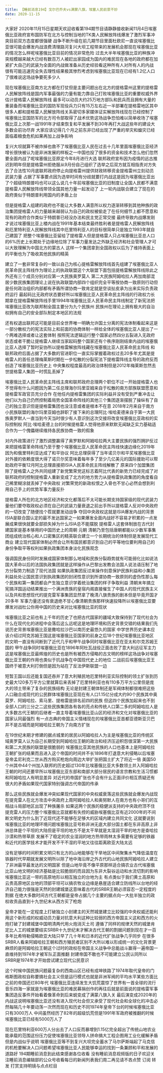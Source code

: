 ```yaml
---
title: 【睡前消息194】戈尔巴乔夫vs满蒙八旗，埃塞人民前景不妙
date: 2020-11-15
---
```


大家好 2020年11月15日星期天欢迎收看第194期节目请静静接收新闻11月4日埃塞俄比亚政府宣布国防军在北方与控制当地的TK类人民解放阵线爆发了激烈军事冲突目前双方态度都很强硬
战争不断升级在前几期节目里面杜欧尼一直说埃塞俄比亚很可能会爆发内战浪费清理路河复兴大坝工程带来的发展机会那现在埃塞俄比亚的情况怎么样呢埃塞俄比亚目前的情况非常危险
过去大半年埃塞俄比亚的种族冲突规模越来越大已经有数百万人被赶出家园成为国内的难民现在各地的政府都在加紧扩大自己的武装为全面的内战做准备从历史经验看这种所有人对所有人的内战
很有可能迅速完全失去理性结果极其惨烈考虑到埃塞俄比亚现在已经有1.2亿人口了很难说这场战争要死多少人

现在埃塞俄比亚南方北方都在打仗但是主要问题出在北方的提格雷州这里的提格雷人民解放阵线是国内军事最强的力量有能力靠自己打败埃塞俄比亚的重要权威外界估计提格雷人民解放阵线
最多可以动员大约25万地方部队和民兵而且拥有大量的重装备而埃塞俄比亚的国防军现役兵力只有15万左右近一半部署在提格雷地区其中很多人都和提格雷人民解放阵线关系密切多家媒体证实解放阵线现在已经控制了
埃塞俄比亚国防军的北方司令部取得了战术优势这场战争恐怕难以简单收场了埃塞俄比亚上次那一战1991年才结束恢复和平发展不到30年再打大战这些年的建设大多数会前功尽弃
大家应该记得几个月之前东非已经出现了严重的旱灾和蝗灾已经面临着粮食危机如果再加上战争影响

复兴大坝就算不被炸掉也救不了埃塞俄比亚人民在过去十几年里面埃塞俄比亚经济增长很快被认为是非洲发展的样板之一中国也投了很多的资金和技术怎么他们忽然要全面内战了呢埃塞俄比亚原定今年8月进行大选
联邦政府宣布因为疫情的远古推迟到明年但是提格雷州拒绝服从9月份自己组织了选举之后双方就互相指责对方失去了合法性10月底联邦政府停止向提格雷州提供财政转移资金提格雷州立刻动员武装力量
占据了军事要点因为选举时间有分歧就要打内战这是因为埃塞俄比亚出了个超级特朗普吗也可以这么说几十年前埃塞俄比亚的旧制度让全国人民都不满意提格雷人民解放阵线带领全国其他力量一起发动了
上一轮内战联合建立了现在的政府类似于特朗普利用国内的矛盾上台

但是提格雷人组建的政府也不能让大多数人满意所以权力逐渐转移到其他种族的政治集团提格雷人的力量越来越弱认为自己的政权被偷走了在任何细节上都不愿意和现有的政府合作类似于特朗普已经没办法和民主党正常交接
最终导致内战爆发刚才说过埃塞俄比亚上楼内战在1991年基本结束最终胜利者是提格雷人民解放阵线和厄里特利亚人民解放阵线其中厄里特利亚人的目标很简单只是独立1993年就自己建国了
把整个埃塞俄比亚留给了提格雷人但是提格雷人只占埃塞俄比亚总人口的6%历史上长期处于边缘地位除了军事力量发达之外缺乏经济和社会管理人才可以大致理解为中国北方的蒙古人
这样一个集团拿到全国政权以后为了维持表面上的平衡也为了吸收其他民族的精英

建立了一套非常复杂的一致以自己为核心提格雷解放阵线首先组建了埃塞俄比亚人民革命民主阵线作为理论上的执政联盟这个大联盟下面包括提格雷解放阵线除此之外还有三个成员分别对应第一大民族奥罗莫人
第二大民族阿姆哈拉人再加南部混居少数民族集团理论上说在执政联盟内部四个组织完全平等按协商一致原则行动但是任何政治组织内部都有矛盾所谓协商一致肯定就是空谈扯皮承为出来实际负责政府运行
最起码比无政府状态要好所以埃塞俄比亚人民革命民主阵线的行政权力长期拿在提格雷解放阵线手里1994年埃塞俄比亚人民革命民主阵线制定了新宪法把埃塞俄比亚改为联邦制全国主要分为九个民族州
民族州在理论上拥有极大的自治权拥有自己的安全部队制定本地区的法规

还有权退出联邦这可能是目前全世界唯一明确允许国土分离的宪法体制看起来这是一部分散权力的宪法实际上和前面的协商体制一样给全体的埃塞俄比亚人提出了一个两难选择或者让这套体制
按照宪法逻辑运行整个国家必然四分五裂进入无政府状态或者干脆让提格雷人继续当家起码整个国家还有个秩序刚刚结束内战的埃塞俄比亚人选择了暂时妥协所以提格雷解放阵线藏在埃塞俄比亚人民革命民主阵线
和联邦政府后面占据了大多数的官进职位一直实际掌握着政权过去20多年尤其是提格雷人的首任总理梅莱斯时期在一步松散的分裂宪法下提格雷阵线主导的政府反而创造了埃塞俄比亚历史上
中央集权程度最高的政治体制但是2012年梅莱斯忽然去世提格雷人集团一时慌乱丢掉了

埃塞俄比亚人民革命民主阵线主席和联邦政府总理两个职位不过一开始提格雷人也不觉得有什么问题因为第二任总理海尔玛里亚姆来自于松散的南方部族联盟愿意和提格雷军政官员充分合作
在他任内提格雷集团的实际利益并没有受到严重冲击让他们以为自己仍然控制着局势全国革命阵线的其他三个集团逐渐摆脱了操纵有了自己的独立意识但是提格雷集团也没注意或者是根本不在意
2018年2月来自于南方小民族联盟的海尔玛里亚姆也辞职了接下来的总理阿比·埃哈麦德来自于第一大民族奥罗默人一直当到今天当时很少有人意识到这次交接将改变埃塞俄比亚政权的实际控制权
阿比·埃哈麦德上台的时候提格雷人觉得他原来默默无闻缺乏实力基础适合作为一个傀儡继续维持各民族协商一致的假象

对内外政策进行了激烈调整赢得了奥罗默和阿姆哈拉两大主要民族的强烈拥护反过来把提格雷革命阵线乃至于整个埃塞俄比亚人民革命民主阵线快速边缘化2019年因为和俄里特利亚达成了和平协议
阿比总理获得了当年诺贝尔和平奖埃塞俄比亚对外援的依赖度很大得了诺贝尔奖意味着每年多了至少几亿美元的国际援助可以帮助政府平衡12月阿比总理直接把ISIA人民革命民主阵线解散了
原来四个加盟集团除了提格雷人之外共同组建了新党繁荣党这标志着阿比代表的新势力已经完成了对联邦政府的控制提格雷人重新变成了北方的地方势力从提格雷执政集团的角度看自己稀里糊涂就丢掉了中央政权
对繁荣党的新政权恨之入骨也不甘心必然会想到利用自己手上的优势军事力量反扑

提格雷人所在的北方地区经济和文化都落后不太可能长期支持国家级的现代武装力量他们要夺取政权必须在自己的武装力量衰退之前出手所以提格雷人反对中央政府的一切改变了随便找个茬就要发动战争
夺回中央政权这就是ISIA爆发内战的背景ISIA是联合国认定的最不发达国家之一如果爆发全面内战好不容易才积累的一点发展成果很快就要全部损失掉为什么ISIA总不能摆脱
提格雷人这套体制放在古代封建国家是基本够用的中国历史上的周朝 元朝 清朝乃至包括唐朝都能以少数军事集团组成统治核心和人口密集区的精英联合建立一个长期统治的体制但是发展现代工商业
建立现代国家体制必然会让所有国民都意识到自己的平等地位要利用自己的身份争取平等权利如果执政集团本身淡化民族观念

强调国民身份同时发展成国家体制那么地域和民族分裂趋势就有可能弱化比如说法国大革命以后的法国执政集团就是这样操作从巴黎出发教会法国人说法语压制了地方分裂势力制造了现代法国
如果执政集团反过来操作刻意保护民族利益和小集团利益处处让国民意识到执政集团的封闭性意识到所谓协商一致原则的虚伪性那么每个民族和第一集团都会产生独立意识学着统治集团的样子争取利益
清朝末年搞立宪搞洋国运动结果推出一个满洲贵族的皇宿内阁直接催生了中国人的现代民族主义以及共和思想现代的提克雷军事集团显然拿了晚清八旗贵族的剧本但是毕竟开国才20多年
军事力量还没有衰退绝不甘心像清朝贵族那样快速投降所以埃塞俄比亚要爆发对战杜公你用中国的历史来对比埃塞俄比亚的现状

埃塞俄比亚之前也有上千年的历史了也把古代国家的疆域大致保持到了现代社会为什么在现代化的进程中会落后这么远呢这是地理环境和历史背景交错的结果我们先说历史背景埃塞俄比亚是撒哈拉沙巴以南历史最悠久的国家
中学世界历史课本应该介绍过阿克苏姆王国这是埃塞俄比亚国家的前身之后18个世纪埃塞俄比亚地区的文明一直没有间断到了近代几乎和甲午战争同时埃塞俄比亚在亚太和尔克苏姆王国的
甲午战争同时埃塞俄比亚在1896年阿杜瓦战役正面击败了意大利远征军主力这是埃塞俄比亚最辉煌的历史也是所有被西方侵略的古文明的榜样这场战争对埃塞俄比亚王朝的作用也类似于抗战争在中国现代史上的地位
二战前后埃塞俄比亚王国终于被意大利打倒但是因为站在了反法伊斯联盟一边

短暂王国以后还能复国还吞并了意大利殖民地厄里特利亚实际控制的领土扩张到历史最大120多万平方公里就算后来丢掉了厄里特利亚也有110多万平方公里但是庞大的领土带来了复杂的民族结构
无论是封建王朝体制还是军阀体制都很难把这些人口融合成现代的公民群体埃塞俄比亚现在有人口1.15亿分成大约90个民族其中奥莫罗、阿姆哈拉、索马里、提格雷是排名前四的民族
但这四个民族加起来也不到全部人口的三分之二这些民族集团各有各的亮点和传统人口第二多的阿姆哈拉人是大多数古代王朝的后继者一直主导着埃塞俄比亚山区的经济和文化对埃塞俄比亚的国家认同最强烈
有一点古典的帝国主义情绪现在的埃塞俄比亚首都亚德斯亚贝巴并不是古城而是阿姆哈拉王朝为了向南方扩张

在19世纪末期才修建的据点城里的居民以阿姆哈拉人为主是埃塞俄比亚的传统区域奥罗莫人认为自己长期受到阿姆哈拉王朝的政治和经济压迫积怨很深第一大民族和第二大民族的联盟是很脆弱的
埃塞俄比亚其他民族的人口也基本上是阿姆哈拉王朝扩张的结果而且进入这个帝国的时间并不长1896年打退意大利侵略以后埃塞皇帝孟尼利克二世从西方购买枪炮向周边大举扩张把国土扩大了将近一倍
美国50个州其中44个州加入联邦的历史超过130年比埃塞俄比亚大多数领土并入阿姆哈拉王朝的时间还要早所以埃塞俄比亚东部和南部大部分居民的语言宗教和生活习惯都和阿姆哈拉人有明显差异
对近代的帝国扩张也不会有什幺正面评价相互质疑还有很大的矛盾如果现代国家特别强调古代帝国的传承

那么这些民族就会爆发冲突如果现代国家的中央权威衰落这些民族就会爆发内战现在提克雷人在北方攻击中央政府上周阿姆哈拉人和奥努默人在南方也有小哥们的互相战斗局部地区出现了种族屠杀
如果这两个民族的稳健派支持的中央政府顶不住提克雷人的压力整个埃塞俄比亚就都有失控的威胁埃塞俄比亚有近2000年的不间断文明史为什么到了近现代还不能够在足够大的区域内建立共同文化
这就要说到埃塞俄比亚的地理环境问题埃塞俄比亚号称非洲无底大部分国土都在东非高原上非洲总体是个平坦的大陆但是平坦的地方不是太干旱就是太湿润干旱的地方是查哈拉沙漠和热带草原
发展不了稳定的农业湿润的地方热带雨林太多需要有足够的铁器和近代的医学技术才能开发不干不湿的平地又往往距离欧亚大陆太远

没有足够的时间积累文明只有北方的山地能够在干旱地区中间聚集水气降低温度在铁器时代早期就发展文明所以除了地中海沿岸之外古代的山地民族阿姆哈拉人建立了非洲最早最发达的文明国家
但是山地毕竟不像平原那样适合搞农业古代埃塞俄比亚山地文明的经济基础是比较脆弱的而且因为东非大裂谷运动和水流切割的影响埃塞俄比亚这一带的高原地形以相互独立的台地为主
有点类似于我们黄土高原和云贵高原地区台地的顶部平坦可以搞农牧业边缘是悬崖适合建立防线所以台地的经济自己能力很强是天然的封建城堡这意味着古代的SRBR王朝必须容忍一定程度的割据
在绝大多数时间古代王朝都是皇帝占据几个主要的据点向一大批半独立的政权收贡品直到十九世纪末从西方买了枪炮

皇帝才能在一定程度上打破独立小封建主的天然城堡建立比较强的中央权威还能利用这个新形成的权威动员力量对抗意大利这种比较弱的西方帝国主义这和西方的火炮打破了封建城堡中国明清两代用火炮消灭土司
遵循了同样的规律天然的城堡肯定比人工的城堡要结实SRBR十九世纪末才解决古代王朝的割据问题到现在才一百多年比希特勒侵略欧亚大陆只早了几十年和日本的近代扩张战争几乎同步
在很多SRBR人看来阿姆哈拉王朝和西方殖民者区别不大所以难以形成统一的文化背景更麻烦的是阿姆哈拉王朝这个过时的政权在帝国主义战争中总能战斗赢得一遍帝国一直维持到1974年才被军队正面推翻
封建帝国不敢也不可能建立公民认同所以SRBR是1974年才开始尝试建立现代公民意识

这个时候中国民族问题最复杂的西南山区已经有成坤铁路了1974年取代皇帝的门格斯图政权自称要搞社会主义但是运行模式也就是非洲军阀的平均水平某些方面比之前的帝国还烂80年代
埃塞俄比亚连续发生大饥荒震惊了世界有一首全球的流行音乐四海一家就是为埃塞俄比亚的难民募捐创作的再往后就是前面说的提格雷军事集团造反事件开始看着像革命到后来蜕变成了满蒙八旗入关
最后演变成2020年的内战这说明埃塞俄比亚还没有进入现代社会但又承受了现代社会和全球化的冲击必然每隔几十年要动荡一次然而现在和历史不同1974年皇帝下台的时候埃塞俄比亚只有3000万人
中间虽然经历了82年的超级饥荒但是1991年军政府被推翻的时候埃塞俄比亚已经有5000万人了

现在厄里特利亚600万人分出去了人口反而暴增到1.15亿完全超出了传统山地农业能承载的范围这份压力促使埃塞俄比亚领导人拼命搞大工程企图用工业化缓解矛盾但是内战似乎说明
埃塞俄比亚等不到复兴大坝完全蓄水了马尔萨斯端起了马克信的机枪要解决人口问题希望埃塞俄比亚人民能够幸运的找到一条兼顾和平和发展的道路好 194期睡前消息到此结束感谢各位收看
没有睡前消息视频版的日子欢迎关注睡前消息编辑部的公众号收看每日的新闻列表我们周二再见请不吝点赞 订阅 转发 打赏支持明镜与点点栏目